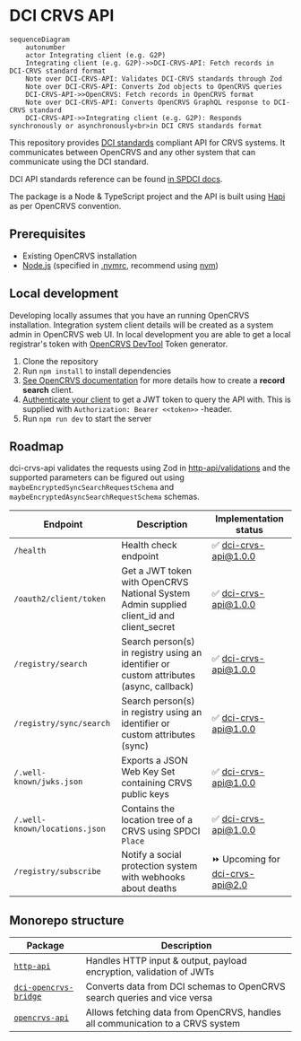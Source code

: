 # DCI CRVS API

```mermaid
sequenceDiagram
    autonumber
    actor Integrating client (e.g. G2P)
    Integrating client (e.g. G2P)->>DCI-CRVS-API: Fetch records in DCI-CRVS standard format
    Note over DCI-CRVS-API: Validates DCI-CRVS standards through Zod
    Note over DCI-CRVS-API: Converts Zod objects to OpenCRVS queries
    DCI-CRVS-API->>OpenCRVS: Fetch records in OpenCRVS format
    Note over DCI-CRVS-API: Converts OpenCRVS GraphQL response to DCI-CRVS standard
    DCI-CRVS-API->>Integrating client (e.g. G2P): Responds synchronously or asynchronously<br>in DCI CRVS standards format
```

This repository provides [DCI standards](https://github.com/spdci/standards) compliant API for CRVS systems. It communicates between OpenCRVS and any other system that can communicate using the DCI standard.

DCI API standards reference can be found [in SPDCI docs](https://spdci.github.io/standards/release/html/registry_core_api_v1.0.0.html).

The package is a Node & TypeScript project and the API is built using [Hapi](https://hapi.dev/) as per OpenCRVS convention.

## Prerequisites

- Existing OpenCRVS installation
- [Node.js](https://nodejs.org/en/) (specified in [.nvmrc](./.nvmrc), recommend using [nvm](https://github.com/nvm-sh/nvm))

## Local development

Developing locally assumes that you have an running OpenCRVS installation. Integration system client details will be created as a system admin in OpenCRVS web UI.
In local development you are able to get a local registrar's token with [OpenCRVS DevTool](https://is-my-opencrvs-up.netlify.app/) Token generator.

1. Clone the repository
2. Run `npm install` to install dependencies
3. [See OpenCRVS documentation](https://documentation.opencrvs.org/technology/interoperability/create-a-client) for more details how to create a **record search** client.
4. [Authenticate your client](https://documentation.opencrvs.org/technology/interoperability/authenticate-a-client) to get a JWT token to query the API with. This is supplied with `Authorization: Bearer <<token>>` -header.
5. Run `npm run dev` to start the server

## Roadmap

dci-crvs-api validates the requests using Zod in [http-api/validations](./packages/http-api/src/validations.ts) and the supported parameters can be figured out using `maybeEncryptedSyncSearchRequestSchema` and `maybeEncryptedAsyncSearchRequestSchema` schemas.

| Endpoint                      | Description                                                                              | Implementation status            |
| ----------------------------- | ---------------------------------------------------------------------------------------- | -------------------------------- |
| `/health`                     | Health check endpoint                                                                    | ✅ dci-crvs-api@1.0.0            |
| `/oauth2/client/token`        | Get a JWT token with OpenCRVS National System Admin supplied client_id and client_secret | ✅ dci-crvs-api@1.0.0            |
| `/registry/search`            | Search person(s) in registry using an identifier or custom attributes (async, callback)  | ✅ dci-crvs-api@1.0.0            |
| `/registry/sync/search`       | Search person(s) in registry using an identifier or custom attributes (sync)             | ✅ dci-crvs-api@1.0.0            |
| `/.well-known/jwks.json`      | Exports a JSON Web Key Set containing CRVS public keys                                   | ✅ dci-crvs-api@1.0.0            |
| `/.well-known/locations.json` | Contains the location tree of a CRVS using SPDCI `Place`                                 | ✅ dci-crvs-api@1.0.0            |
| `/registry/subscribe`         | Notify a social protection system with webhooks about deaths                             | ⏩ Upcoming for dci-crvs-api@2.0 |

## Monorepo structure

| Package                                                | Description                                                                    |
| ------------------------------------------------------ | ------------------------------------------------------------------------------ |
| [`http-api`](/packages/http-api)                       | Handles HTTP input & output, payload encryption, validation of JWTs            |
| [`dci-opencrvs-bridge`](/packages/dci-opencrvs-bridge) | Converts data from DCI schemas to OpenCRVS search queries and vice versa       |
| [`opencrvs-api`](/packages/opencrvs-api)               | Allows fetching data from OpenCRVS, handles all communication to a CRVS system |
